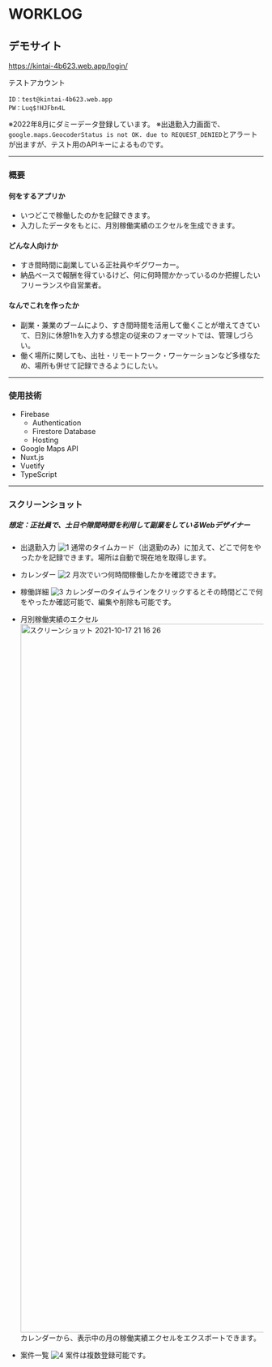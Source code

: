 # WORKLOG

## デモサイト
https://kintai-4b623.web.app/login/

テストアカウント
```
ID：test@kintai-4b623.web.app
PW：Luq$!HJFbn4L
```
※2022年8月にダミーデータ登録しています。
※出退勤入力画面で、`google.maps.GeocoderStatus is not OK. due to REQUEST_DENIED`とアラートが出ますが、テスト用のAPIキーによるものです。

---

### 概要

#### 何をするアプリか
- いつどこで稼働したのかを記録できます。
- 入力したデータをもとに、月別稼働実績のエクセルを生成できます。

#### どんな人向けか
- すき間時間に副業している正社員やギグワーカー。
- 納品ベースで報酬を得ているけど、何に何時間かかっているのか把握したいフリーランスや自営業者。

#### なんでこれを作ったか
- 副業・兼業のブームにより、すき間時間を活用して働くことが増えてきていて、日別に休憩1hを入力する想定の従来のフォーマットでは、管理しづらい。
- 働く場所に関しても、出社・リモートワーク・ワーケーションなど多様なため、場所も併せて記録できるようにしたい。

---

### 使用技術
- Firebase
	- Authentication
	- Firestore Database
	- Hosting
- Google Maps API
- Nuxt.js
- Vuetify
- TypeScript

---

### スクリーンショット

##### 想定：正社員で、土日や隙間時間を利用して副業をしているWebデザイナー

- 出退勤入力
  ![1](https://user-images.githubusercontent.com/25876135/137626976-c99cb420-8dae-4a50-bc77-e93f6557e847.png)
  通常のタイムカード（出退勤のみ）に加えて、どこで何をやったかを記録できます。場所は自動で現在地を取得します。

- カレンダー
  ![2](https://user-images.githubusercontent.com/25876135/137627025-9a105663-51aa-4537-972b-ef807da4b4f0.png)
  月次でいつ何時間稼働したかを確認できます。

- 稼働詳細
  ![3](https://user-images.githubusercontent.com/25876135/137627069-67721823-e30e-424e-9174-f1a670c8a3c8.png)
  カレンダーのタイムラインをクリックするとその時間どこで何をやったか確認可能で、編集や削除も可能です。

- 月別稼働実績のエクセル
  <img width="1400" alt="スクリーンショット 2021-10-17 21 16 26" src="https://user-images.githubusercontent.com/25876135/137627104-179fbf92-21f6-4592-b7a2-e11005658bd8.png">
  カレンダーから、表示中の月の稼働実績エクセルをエクスポートできます。

- 案件一覧
  ![4](https://user-images.githubusercontent.com/25876135/137627445-cfb722ff-f671-4333-b2f1-68be38ccce02.png)
  案件は複数登録可能です。

